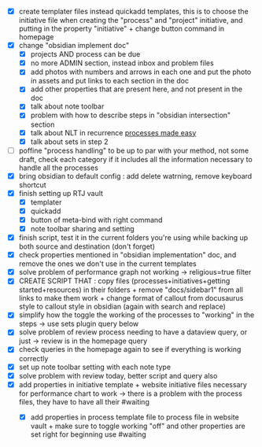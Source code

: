 
- [x] create templater files instead quickadd templates, this is to choose the initiative file when creating the "process" and "project" initiative, and putting in the property "initiative" + change button command in homepage
- [x] change "obsidian implement doc"
	- [x] projects AND process can be due
	- [x] no more ADMIN section, instead inbox and problem files
	- [x] add photos with numbers and arrows in each one and put the photo in assets and put links to each section in the doc
	- [x] add other properties that are present here, and not present in the doc
	- [x] talk about note toolbar
	- [x] problem with how to describe steps in "obsidian intersection" section
	- [x] talk about NLT in recurrence [processes made easy](Admin/processes%20made%20easy.md)
	- [x] talk about sets in step 2
- [ ] poffine "process handling" to be up to par with your method, not some draft, check each category if it includes all the information necessary to handle all the processes
- [x] bring obsidian to default config : add delete watrning, remove keyboard shortcut
- [x] finish setting up RTJ vault
	- [x] templater
	- [x] quickadd
	- [x] button of meta-bind with right command
	- [x] note toolbar sharing and setting
- [x] finish script, test it in the current folders you're using while backing up both source and destination (don't forget)
- [x] check properties mentioned in "obsidian implementation" doc, and remove the ones we don't use in the current templates
- [x] solve problem of performance graph not working -> religious=true filter
- [x] CREATE SCRIPT THAT : copy files (processes+initiatives+getting started+resources) in their folders + remove "docs/sidebar1" from all links to make them work + change format of callout from docusaurus style to callout style in obsidian (again with search and replace)
- [x] simplify how the toggle the working of the processes to "working" in the steps -> use sets plugin query below
- [x] solve problem of review process needing to have a dataview query, or just -> review is in the homepage query
- [x] check queries in the homepage again to see if everything is working correctly
- [x] set up note toolbar setting with each note type
- [x] solve problem with review today, better script and query also
- [x] add properties in initiative template + website initiative files necessary for performance chart to work -> there is a problem with the process files, they have to have all their #waiting
	- [x] add properties in process template file to process file in website vault + make sure to toggle working "off" and other properties are set right for beginning use #waiting



